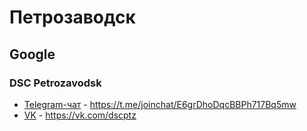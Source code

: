# Петрозаводск

## Google

### DSC Petrozavodsk
- [Telegram-чат](https://t.me/joinchat/E6grDhoDqcBBPh717Bq5mw) - https://t.me/joinchat/E6grDhoDqcBBPh717Bq5mw
- [VK](https://vk.com/dscptz) - https://vk.com/dscptz
